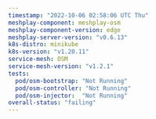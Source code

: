 ```yaml
---
timestamp: "2022-10-06 02:58:06 UTC Thu"
meshplay-component: meshplay-osm
meshplay-component-version: edge
meshplay-server-version: "v0.6.13"
k8s-distro: minikube
k8s-version: "v1.20.11"
service-mesh: OSM
service-mesh-version: "v1.2.1"
tests:
  pod/osm-bootstrap: "Not Running"
  pod/osm-controller: "Not Running"
  pod/osm-injector:  "Not Running"
overall-status: "failing"
---
```

